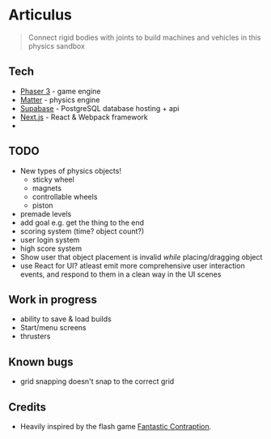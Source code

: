 # Articulus

> Connect rigid bodies with joints to build machines and vehicles in this physics sandbox

## Tech

- [Phaser 3](https://phaser.io) - game engine
- [Matter](https://brm.io/matter-js) - physics engine
- [Supabase](https://supabase.io) - PostgreSQL database hosting + api
- [Next.js](https://nextjs.org) - React & Webpack framework
-

## TODO

- New types of physics objects!
  - sticky wheel
  - magnets
  - controllable wheels
  - piston
- premade levels
- add goal e.g. get the thing to the end
- scoring system (time? object count?)
- user login system
- high score system
- Show user that object placement is invalid _while_ placing/dragging object
- use React for UI? atleast emit more comprehensive user interaction events, and respond to them in a clean way in the UI scenes

## Work in progress

- ability to save & load builds
- Start/menu screens
- thrusters

## Known bugs

- grid snapping doesn't snap to the correct grid

## Credits

- Heavily inspired by the flash game [Fantastic Contraption](http://fantasticcontraption.com/original/).
